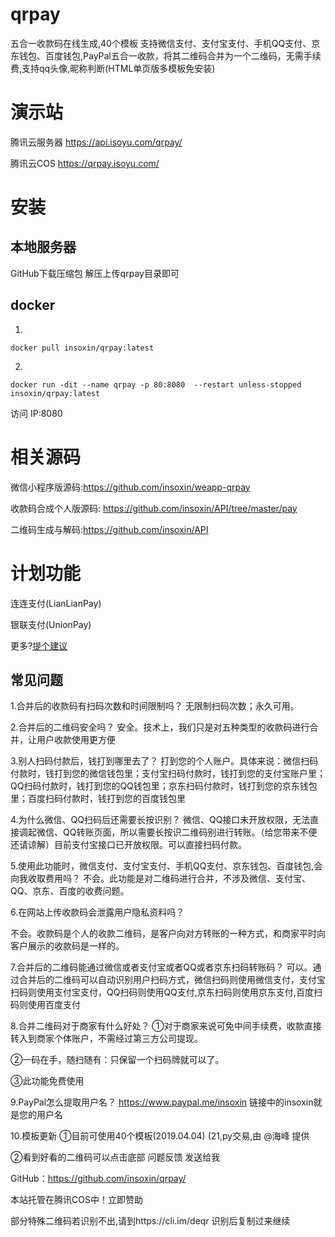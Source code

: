 # qrpay
五合一收款码在线生成,40个模板 支持微信支付、支付宝支付、手机QQ支付、京东钱包、百度钱包,PayPal五合一收款，将其二维码合并为一个二维码，无需手续费,支持qq头像,昵称判断(HTML单页版多模板免安装)
# 演示站
腾讯云服务器 https://api.isoyu.com/qrpay/ 

腾讯云COS https://qrpay.isoyu.com/
# 安装

## 本地服务器

GitHub下载压缩包 解压上传qrpay目录即可

## docker

1.
```
docker pull insoxin/qrpay:latest
```
2.
```
docker run -dit --name qrpay -p 80:8080  --restart unless-stopped insoxin/qrpay:latest

```

访问 IP:8080

# 相关源码
微信小程序版源码:https://github.com/insoxin/weapp-qrpay

收款码合成个人版源码: https://github.com/insoxin/API/tree/master/pay

二维码生成与解码:https://github.com/insoxin/API

# 计划功能

连连支付(LianLianPay)

银联支付(UnionPay)

更多?[提个建议](https://github.com/insoxin/qrpay/issues/new)
## 常见问题
1.合并后的收款码有扫码次数和时间限制吗？
无限制扫码次数；永久可用。

2.合并后的二维码安全吗？
安全。技术上，我们只是对五种类型的收款码进行合并，让用户收款使用更方便

3.别人扫码付款后，钱打到哪里去了？
打到您的个人账户。具体来说：微信扫码付款时，钱打到您的微信钱包里；支付宝扫码付款时，钱打到您的支付宝账户里；QQ扫码付款时，钱打到您的QQ钱包里；京东扫码付款时，钱打到您的京东钱包里；百度扫码付款时，钱打到您的百度钱包里

4.为什么微信、QQ扫码后还需要长按识别？
微信、QQ接口未开放权限，无法直接调起微信、QQ转账页面，所以需要长按识二维码别进行转账。（给您带来不便还请谅解）目前支付宝接口已开放权限。可以直接扫码付款。

5.使用此功能时，微信支付、支付宝支付、手机QQ支付、京东钱包、百度钱包,会向我收取费用吗？
不会。此功能是对二维码进行合并，不涉及微信、支付宝、QQ、京东、百度的收费问题。

6.在网站上传收款码会泄露用户隐私资料吗？

不会。收款码是个人的收款二维码，是客户向对方转账的一种方式，和商家平时向客户展示的收款码是一样的。

7.合并后的二维码能通过微信或者支付宝或者QQ或者京东扫码转账码？
可以。通过合并后的二维码可以自动识别用户扫码方式，微信扫码则使用微信支付，支付宝扫码则使用支付宝支付，QQ扫码则使用QQ支付,京东扫码则使用京东支付,百度扫码则使用百度支付

8.合并二维码对于商家有什么好处？
①对于商家来说可免中间手续费，收款直接转入到商家个体账户，不需经过第三方公司提现。

②一码在手，随扫随有：只保留一个扫码牌就可以了。

③此功能免费使用

9.PayPal怎么提取用户名？
https://www.paypal.me/insoxin 链接中的insoxin就是您的用户名

10.模板更新
①目前可使用40个模板(2019.04.04)
(21,py交易,由 @海峰 提供

②看到好看的二维码可以点击底部 问题反馈 发送给我


GitHub：https://github.com/insoxin/qrpay/

本站托管在腾讯COS中！立即赞助

部分特殊二维码若识别不出,请到https://cli.im/deqr 识别后复制过来继续
